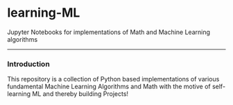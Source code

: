 # learning-ML
Jupyter Notebooks for implementations of Math and Machine Learning algorithms <br/>
___________________________________________________________________________________________________________________________________________

### Introduction
This repository is a collection of Python based implementations of various fundamental Machine Learning Algorithms and Math with the motive of self-learning ML and thereby building Projects!
